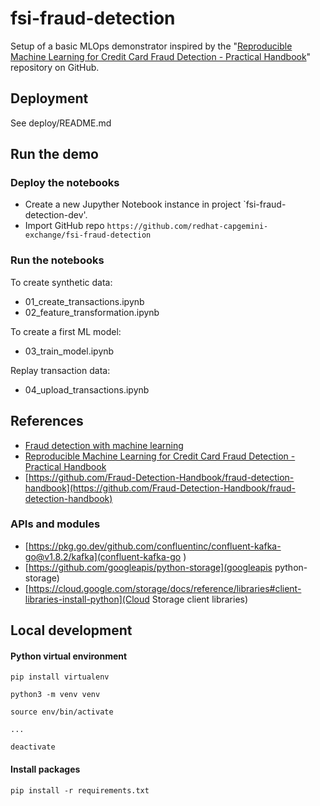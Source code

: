 # fsi-fraud-detection

Setup of a basic MLOps demonstrator inspired by the "[Reproducible Machine Learning for Credit Card Fraud Detection - Practical Handbook](https://fraud-detection-handbook.github.io/fraud-detection-handbook/Foreword.html)" repository on GitHub.

## Deployment

See deploy/README.md

## Run the demo

### Deploy the notebooks

* Create a new Jupyther Notebook instance in project `fsi-fraud-detection-dev'.
* Import GitHub repo `https://github.com/redhat-capgemini-exchange/fsi-fraud-detection`

### Run the notebooks

To create synthetic data:

* 01_create_transactions.ipynb
* 02_feature_transformation.ipynb

To create a first ML model:

* 03_train_model.ipynb

Replay transaction data:

* 04_upload_transactions.ipynb


## References

* [Fraud detection with machine learning](https://www.researchgate.net/project/Fraud-detection-with-machine-learning)
* [Reproducible Machine Learning for Credit Card Fraud Detection - Practical Handbook](https://fraud-detection-handbook.github.io/fraud-detection-handbook/Foreword.html)
* [https://github.com/Fraud-Detection-Handbook/fraud-detection-handbook](https://github.com/Fraud-Detection-Handbook/fraud-detection-handbook)

### APIs and modules

* [https://pkg.go.dev/github.com/confluentinc/confluent-kafka-go@v1.8.2/kafka](confluent-kafka-go )
* [https://github.com/googleapis/python-storage](googleapis python-storage)
* [https://cloud.google.com/storage/docs/reference/libraries#client-libraries-install-python](Cloud Storage client libraries)


## Local development

#### Python virtual environment

```shell
pip install virtualenv

python3 -m venv venv

source env/bin/activate

...

deactivate

```

#### Install packages

```shell
pip install -r requirements.txt
```
